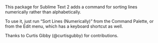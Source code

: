 This package for Sublime Text 2 adds a command for sorting lines numerically rather than alphabetically.

To use it, just run “Sort Lines (Numerically)” from the Command Palette, or from the Edit menu, which has a keyboard shortcut as well.

Thanks to Curtis Gibby (@curtisgubby) for contributions.
